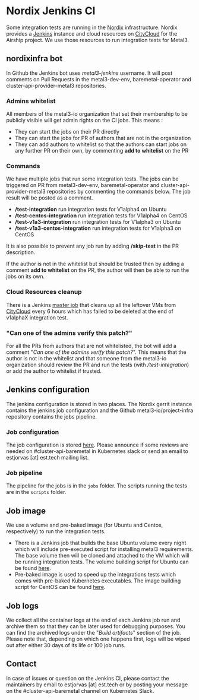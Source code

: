 # Nordix Jenkins CI

Some integration tests are running in the [Nordix](https://www.nordix.org)
infrastructure. Nordix provides a
[Jenkins](https://jenkins.nordix.org/view/Airship/) instance and cloud resources
on [CityCloud](https://www.citycloud.com/) for the Airship project. We use those
resources to run integration tests for Metal3.

## nordixinfra bot

In Github the Jenkins bot uses *metal3-jenkins* username. It will post comments
on Pull Requests in the metal3-dev-env, baremetal-operator and
cluster-api-provider-metal3 repositories.

### Admins whitelist

All members of the metal3-io organization that set their membership to be
publicly visible will get admin rights on the CI jobs. This means :

* They can start the jobs on their PR directly
* They can start the jobs for PR of authors that are not in the organization
* They can add authors to whitelist so that the authors can start jobs on any
   further PR on their own, by commenting **add to whitelist** on the PR

### Commands

We have multiple jobs that run some integration tests. The jobs can be
triggered on PR from metal3-dev-env, baremetal-operator and
cluster-api-provider-metal3 repositories by commenting the commands below.
The job result will be posted as a comment.

* **/test-integration** run integration tests for V1alpha4 on Ubuntu
* **/test-centos-integration** run integration tests for V1alpha4 on
   CentOS
* **/test-v1a3-integration** run integration tests for V1alpha3 on Ubuntu
* **/test-v1a3-centos-integration** run integration tests for V1alpha3 on
   CentOS

It is also possible to prevent any job run by adding **/skip-test** in the PR
description.

If the author is not in the whitelist but should be trusted then by adding a
comment **add to whitelist** on the PR, the author will then be able to run the
jobs on its own.

### Cloud Resources cleanup

There is a Jenkins [master job](https://jenkins.nordix.org/view/Airship/job/airship_master_integration_tests_cleanup/)
that cleans up all the leftover VMs from
[CityCloud](https://www.citycloud.com/) every 6 hours which has failed to be
deleted at the end of v1alphaX integration test.

### "Can one of the admins verify this patch?"

For all the PRs from authors that are not whitelisted, the bot will add a
comment "*Can one of the admins verify this patch?*". This means that the author
is not in the whitelist and that someone from the metal3-io organization should
review the PR and run the tests (with */test-integration*) or add the author to
whitelist if trusted.

## Jenkins configuration

The jenkins configuration is stored in two places. The Nordix gerrit instance
contains the jenkins job configuration and the Github metal3-io/project-infra
repository contains the jobs pipeline.

### Job configuration

The job configuration is stored [here](https://gerrit.nordix.org/admin/repos/infra/cicd).
Please announce if some reviews are needed on #cluster-api-baremetal in Kubernetes
slack or send an email to estjorvas [at] est.tech mailing list.

### Job pipeline

The pipeline for the jobs is in the `jobs` folder. The scripts running
the tests are in the `scripts` folder.

## Job image

We use a volume and pre-baked image (for Ubuntu and Centos, respectively) to run
the integration tests.

* There is a Jenkins job that builds the base Ubuntu volume
every night which will include pre-executed script for installing metal3
requirements. The base volume then will be cloned and attached to the VM which
will be running integration tests. The volume building script for Ubuntu can be
found [here](https://github.com/Nordix/airship-dev-tools/blob/master/ci/images/gen_metal3_ubuntu_volume.sh).
* Pre-baked image is used to speed up the integrations tests which comes with
pre-baked Kubernetes executables. The image building script for CentOS can be
found [here](https://github.com/Nordix/airship-dev-tools/blob/master/ci/images/gen_metal3_centos_image.sh).

## Job logs

We collect all the container logs at the end of each Jenkins job run and
archive them so that they can be later used for debugging purposes. You can
find the archived logs under the  "*Build artifacts*" section of the job. Please
note that, depending on which one happens first, logs will be wiped out after
either 30 days of its life or 100 job runs.

## Contact

In case of issues or question on the Jenkins CI, please contact the maintainers
by email to estjorvas [at] est.tech or by posting your message on the
\#cluster-api-baremetal channel on Kubernetes Slack.
